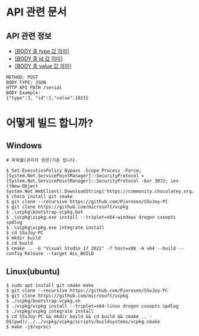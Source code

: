 # API 관련 문서

## API 관련 정보

- [[BODY 중 type 값 의미]](/doc/type.md#type의-의미)
- [[BODY 중 id 값 의미]](/doc/type.md#id의-의미)
- [[BODY 중 value 값 의미]](/doc/type.md#value의-의미)
 
```
METHOD: POST
BODY TYPE: JSON
HTTP API PATH /serial 
BODY Example:
{"type":3, "id":1,"value":1023}
```

# 어떻게 빌드 합니까?

## Windows

```shell
# 파워쉘(관리자 권한)기준 입니다.

$ Set-ExecutionPolicy Bypass -Scope Process -Force; [System.Net.ServicePointManager]::SecurityProtocol = [System.Net.ServicePointManager]::SecurityProtocol -bor 3072; iex ((New-Object System.Net.WebClient).DownloadString('https://community.chocolatey.org/install.ps1'))
$ choco install git cmake
$ git clone --recursive https://github.com/Piorosen/SSvJoy-PC
$ git clone https://github.com/microsoft/vcpkg
$ .\vcpkg\bootstrap-vcpkg.bat
$ .\vcpkg\vcpkg.exe install --triplet=x64-windows drogon cxxopts spdlog
$ .\vcpkg\vcpkg.exe integrate install
$ cd SSvJoy-PC
$ mkdir build
$ cd build
$ cmake .. -G "Visual Studio 17 2022" -T host=x86 -A x64 --build --config Release --target ALL_BUILD
```

## Linux(ubuntu)

```shell
$ sudo apt install git cmake make
$ git clone --recursive https://github.com/Piorosen/SSvJoy-PC
$ git clone https://github.com/microsoft/vcpkg
$ ./vcpkg/bootstrap-vcpkg.sh
$ ./vcpkg/vcpkg install --triplet=x64-linux drogon cxxopts spdlog
$ ./vcpkg/vcpkg integrate install
$ cd SSvJoy-PC && mkdir build && cd build && cmake .. -D$(pwd)/../../vcpkg/vcpkg/scripts/buildsystems/vcpkg.cmake
$ make -j$(nproc)
```


